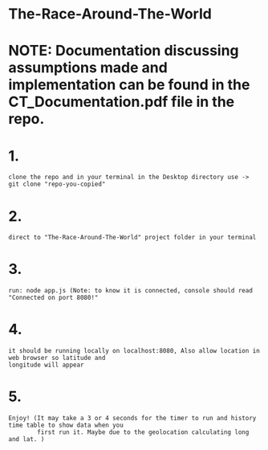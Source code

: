 # The-Race-Around-The-World 
# NOTE: Documentation discussing assumptions made and implementation can be found in the CT_Documentation.pdf file in the repo.
  
  # 1.
    clone the repo and in your terminal in the Desktop directory use -> git clone "repo-you-copied" 

  # 2. 
    direct to "The-Race-Around-The-World" project folder in your terminal

  # 3.
    run: node app.js (Note: to know it is connected, console should read "Connected on port 8080!"
  
  # 4.
    it should be running locally on localhost:8080, Also allow location in web browser so latitude and 
    longitude will appear

  # 5.
    Enjoy! (It may take a 3 or 4 seconds for the timer to run and history time table to show data when you 
            first run it. Maybe due to the geolocation calculating long and lat. )
